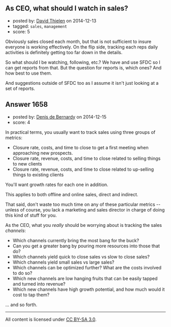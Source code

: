 ## As CEO, what should I watch in sales?

- posted by: [David Thielen](https://stackexchange.com/users/239789/david-thielen) on 2014-12-13
- tagged: `sales`, `management`
- score: 5

Obviously sales closed each month, but that is not sufficient to insure everyone is working effectively. On the flip side, tracking each reps daily activities is definitely getting too far down in the details.

So what should I be watching, following, etc.? We have and use SFDC so I can get reports from that. But the question for reports is, which ones? And how best to use them.

And suggestions outside of SFDC too as I assume it isn't just looking at a set of reports.


## Answer 1658

- posted by: [Denis de Bernardy](https://stackexchange.com/users/182468/denis-de-bernardy) on 2014-12-15
- score: 4

In practical terms, you usually want to track sales using three groups of metrics:

- Closure rate, costs, and time to close to get a first meeting when approaching new prospects.
- Closure rate, revenue, costs, and time to close related to selling things to new clients
- Closure rate, revenue, costs, and time to close related to up-selling things to existing clients

You'll want growth rates for each one in addition.

This applies to both offline and online sales, direct and indirect.

That said, don't waste too much time on any of these particular metrics -- unless of course, you lack a marketing and sales director in charge of doing this kind of stuff for you.

As the CEO, what you *really* should be worrying about is tracking the sales *channels*:

- Which channels currently bring the most bang for the buck?
- Can you get a greater bang by pouring more resources into those that do?
- Which channels yield quick to close sales vs slow to close sales?
- Which channels yield small sales vs large sales?
- Which channels can be optimized further? What are the costs involved to do so?
- Which new channels are low hanging fruits that can be easily tapped and turned into revenue?
- Which new channels have high growth potential, and how much would it cost to tap them?

... and so forth.



---

All content is licensed under [CC BY-SA 3.0](https://creativecommons.org/licenses/by-sa/3.0/).
